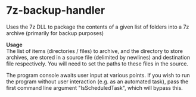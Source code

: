 # 7z-backup-handler
Uses the 7z DLL to package the contents of a given list of folders into a 7z archive (primarily for backup purposes)

<b>Usage</b><br>
The list of items (directories / files) to archive, and the directory to store archives, are stored in a source file (delimited by newlines) and destination file respectively.
You will need to set the paths to these files in the source.

The program console awaits user input at various points. If you wish to run the program without user interaction (e.g. as an automated task), pass the first command line argument "IsScheduledTask", which will bypass this.
